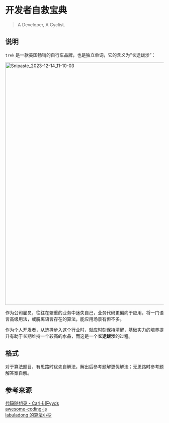 # 开发者自救宝典

> A Developer, A Cyclist.

## 说明

`trek` 是一款美国畅销的自行车品牌，也是独立单词，它的含义为“长途跋涉”：

<img width="769" alt="Snipaste_2023-12-14_11-10-03" src="https://github.com/HduSy/programer-trek/assets/20160901/acde6618-aef8-4bd8-a980-0452aa8e856d">

作为公司雇员，往往在繁重的业务中迷失自己，业务代码更偏向于应用，将一门语言高级用法，或脱离语言存在的算法，能应用场景有但不多。

作为个人开发者，从选择步入这个行业时，就应时刻保持清醒，基础实力的培养提升有助于长期维持一个较高的水品，而这是一个**长途跋涉**的过程。

## 格式

对于算法题目，有思路时优先自解法，解出后参考题解更优解法；无思路时参考题解答案自解。

## 参考来源

[代码随想录 - Carl卡哥yyds](https://programmercarl.com/)<br/>
[awesome-coding-js](https://www.conardli.top/)<br/>
[labuladong 的算法小抄](https://labuladong.github.io/algo)
